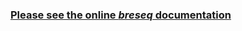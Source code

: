 ### [Please see the online _breseq_ documentation](http://barricklab.org/twiki/pub/Lab/ToolsBacterialGenomeResequencing/documentation)
